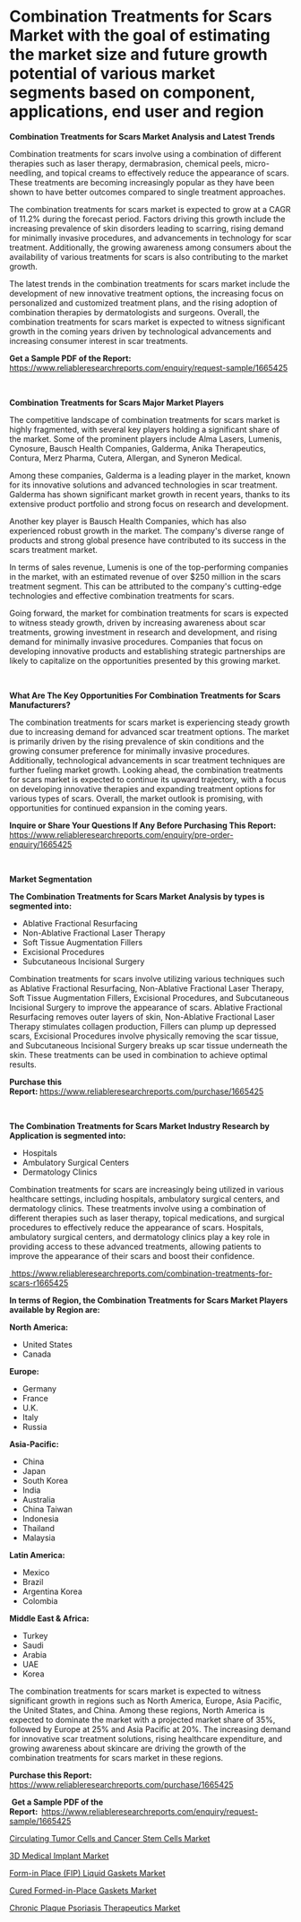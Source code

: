 <p><h1>Combination Treatments for Scars Market with the goal of estimating the market size and future growth potential of various market segments based on component, applications, end user and region</h1></p><p><strong>Combination Treatments for Scars Market Analysis and Latest Trends</strong></p>
<p><p>Combination treatments for scars involve using a combination of different therapies such as laser therapy, dermabrasion, chemical peels, micro-needling, and topical creams to effectively reduce the appearance of scars. These treatments are becoming increasingly popular as they have been shown to have better outcomes compared to single treatment approaches.</p><p>The combination treatments for scars market is expected to grow at a CAGR of 11.2% during the forecast period. Factors driving this growth include the increasing prevalence of skin disorders leading to scarring, rising demand for minimally invasive procedures, and advancements in technology for scar treatment. Additionally, the growing awareness among consumers about the availability of various treatments for scars is also contributing to the market growth.</p><p>The latest trends in the combination treatments for scars market include the development of new innovative treatment options, the increasing focus on personalized and customized treatment plans, and the rising adoption of combination therapies by dermatologists and surgeons. Overall, the combination treatments for scars market is expected to witness significant growth in the coming years driven by technological advancements and increasing consumer interest in scar treatments.</p></p>
<p><strong>Get a Sample PDF of the Report:&nbsp;</strong> <a href="https://www.reliableresearchreports.com/enquiry/request-sample/1665425">https://www.reliableresearchreports.com/enquiry/request-sample/1665425</a></p>
<p>&nbsp;</p>
<p><strong>Combination Treatments for Scars Major Market Players</strong></p>
<p><p>The competitive landscape of combination treatments for scars market is highly fragmented, with several key players holding a significant share of the market. Some of the prominent players include Alma Lasers, Lumenis, Cynosure, Bausch Health Companies, Galderma, Anika Therapeutics, Contura, Merz Pharma, Cutera, Allergan, and Syneron Medical.</p><p>Among these companies, Galderma is a leading player in the market, known for its innovative solutions and advanced technologies in scar treatment. Galderma has shown significant market growth in recent years, thanks to its extensive product portfolio and strong focus on research and development.</p><p>Another key player is Bausch Health Companies, which has also experienced robust growth in the market. The company's diverse range of products and strong global presence have contributed to its success in the scars treatment market.</p><p>In terms of sales revenue, Lumenis is one of the top-performing companies in the market, with an estimated revenue of over $250 million in the scars treatment segment. This can be attributed to the company's cutting-edge technologies and effective combination treatments for scars.</p><p>Going forward, the market for combination treatments for scars is expected to witness steady growth, driven by increasing awareness about scar treatments, growing investment in research and development, and rising demand for minimally invasive procedures. Companies that focus on developing innovative products and establishing strategic partnerships are likely to capitalize on the opportunities presented by this growing market.</p></p>
<p>&nbsp;</p>
<p><strong>What Are The Key Opportunities For Combination Treatments for Scars Manufacturers?</strong></p>
<p><p>The combination treatments for scars market is experiencing steady growth due to increasing demand for advanced scar treatment options. The market is primarily driven by the rising prevalence of skin conditions and the growing consumer preference for minimally invasive procedures. Additionally, technological advancements in scar treatment techniques are further fueling market growth. Looking ahead, the combination treatments for scars market is expected to continue its upward trajectory, with a focus on developing innovative therapies and expanding treatment options for various types of scars. Overall, the market outlook is promising, with opportunities for continued expansion in the coming years.</p></p>
<p><strong>Inquire or Share Your Questions If Any Before Purchasing This Report:</strong> <a href="https://www.reliableresearchreports.com/enquiry/pre-order-enquiry/1665425">https://www.reliableresearchreports.com/enquiry/pre-order-enquiry/1665425</a></p>
<p>&nbsp;</p>
<p><strong>Market Segmentation</strong></p>
<p><strong>The Combination Treatments for Scars Market Analysis by types is segmented into:</strong></p>
<p><ul><li>Ablative Fractional Resurfacing</li><li>Non-Ablative Fractional Laser Therapy</li><li>Soft Tissue Augmentation Fillers</li><li>Excisional Procedures</li><li>Subcutaneous Incisional Surgery</li></ul></p>
<p><p>Combination treatments for scars involve utilizing various techniques such as Ablative Fractional Resurfacing, Non-Ablative Fractional Laser Therapy, Soft Tissue Augmentation Fillers, Excisional Procedures, and Subcutaneous Incisional Surgery to improve the appearance of scars. Ablative Fractional Resurfacing removes outer layers of skin, Non-Ablative Fractional Laser Therapy stimulates collagen production, Fillers can plump up depressed scars, Excisional Procedures involve physically removing the scar tissue, and Subcutaneous Incisional Surgery breaks up scar tissue underneath the skin. These treatments can be used in combination to achieve optimal results.</p></p>
<p><strong>Purchase this Report:&nbsp;</strong><a href="https://www.reliableresearchreports.com/purchase/1665425">https://www.reliableresearchreports.com/purchase/1665425</a></p>
<p>&nbsp;</p>
<p><strong>The Combination Treatments for Scars Market Industry Research by Application is segmented into:</strong></p>
<p><ul><li>Hospitals</li><li>Ambulatory Surgical Centers</li><li>Dermatology Clinics</li></ul></p>
<p><p>Combination treatments for scars are increasingly being utilized in various healthcare settings, including hospitals, ambulatory surgical centers, and dermatology clinics. These treatments involve using a combination of different therapies such as laser therapy, topical medications, and surgical procedures to effectively reduce the appearance of scars. Hospitals, ambulatory surgical centers, and dermatology clinics play a key role in providing access to these advanced treatments, allowing patients to improve the appearance of their scars and boost their confidence.</p></p>
<p><a href="https://www.reliableresearchreports.com/combination-treatments-for-scars-r1665425">&nbsp;https://www.reliableresearchreports.com/combination-treatments-for-scars-r1665425</a></p>
<p><strong>In terms of Region, the Combination Treatments for Scars Market Players available by Region are:</strong></p>
<p>
    <p> <strong> North America: </strong>
        <ul>
            <li>United States</li>
            <li>Canada</li>
        </ul>
        </p> 
    <p> <strong> Europe: </strong>
        <ul>
            <li>Germany</li>
            <li>France</li>
            <li>U.K.</li>
            <li>Italy</li>
            <li>Russia</li>
        </ul>
        </p> 
    <p> <strong> Asia-Pacific: </strong>
        <ul>
            <li>China</li>
            <li>Japan</li>
            <li>South Korea</li>
            <li>India</li>
            <li>Australia</li>
            <li>China Taiwan</li>
            <li>Indonesia</li>
            <li>Thailand</li>
            <li>Malaysia</li>
        </ul>
        </p> 
    <p> <strong> Latin America: </strong>
        <ul>
            <li>Mexico</li>
            <li>Brazil</li>
            <li>Argentina Korea</li>
            <li>Colombia</li>
        </ul>
        </p> 
    <p> <strong> Middle East & Africa: </strong>
        <ul>
            <li>Turkey</li>
            <li>Saudi</li>
            <li>Arabia</li>
            <li>UAE</li>
            <li>Korea</li>
        </ul>
    </p>
    </p>
<p><p>The combination treatments for scars market is expected to witness significant growth in regions such as North America, Europe, Asia Pacific, the United States, and China. Among these regions, North America is expected to dominate the market with a projected market share of 35%, followed by Europe at 25% and Asia Pacific at 20%. The increasing demand for innovative scar treatment solutions, rising healthcare expenditure, and growing awareness about skincare are driving the growth of the combination treatments for scars market in these regions.</p></p>
<p><strong>Purchase this Report: </strong><a href="https://www.reliableresearchreports.com/purchase/1665425">https://www.reliableresearchreports.com/purchase/1665425</a></p>
<p>&nbsp;<strong>Get a Sample PDF of the Report:&nbsp;&nbsp;</strong><a href="https://www.reliableresearchreports.com/enquiry/request-sample/1665425">https://www.reliableresearchreports.com/enquiry/request-sample/1665425</a></p>
<p><strong></strong></p>
<p><p><a href="https://github.com/lorenzaSchmeler/Market-Research-Report-List-1/blob/main/circulating-tumor-cells-and-cancer-stem-cells-market.md">Circulating Tumor Cells and Cancer Stem Cells Market</a></p><p><a href="https://medium.com/@beaugrant95/3d-medical-implant-market-report-reveals-the-latest-trends-and-growth-opportunities-of-this-market-2967a197b671">3D Medical Implant Market</a></p><p><a href="https://issuu.com/reportprime-2/docs/form-in-place-fip-liquid-gaskets-market-size-2030.">Form-in Place (FIP) Liquid Gaskets Market</a></p><p><a href="https://issuu.com/reportprime-2/docs/cured-formed-in-place-gaskets-market-size-2030.ppt">Cured Formed-in-Place Gaskets Market</a></p><p><a href="https://github.com/ruddyyedelwadw/Market-Research-Report-List-2/blob/main/chronic-plaque-psoriasis-therapeutics-market.md">Chronic Plaque Psoriasis Therapeutics Market</a></p></p>